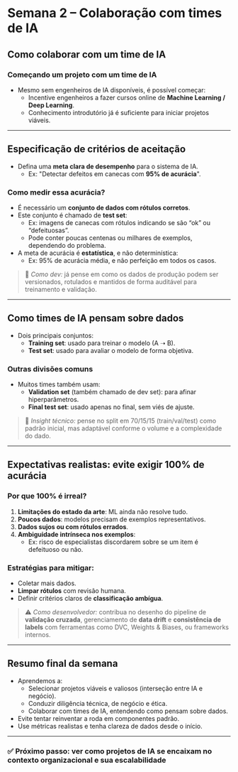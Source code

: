 # Semana 2 – Colaboração com times de IA

## Como colaborar com um time de IA

### Começando um projeto com um time de IA

- Mesmo sem engenheiros de IA disponíveis, é possível começar:
  - Incentive engenheiros a fazer cursos online de **Machine Learning / Deep Learning**.
  - Conhecimento introdutório já é suficiente para iniciar projetos viáveis.

---

## Especificação de critérios de aceitação

- Defina uma **meta clara de desempenho** para o sistema de IA.
  - Ex: "Detectar defeitos em canecas com **95% de acurácia**".

### Como medir essa acurácia?

- É necessário um **conjunto de dados com rótulos corretos**.
- Este conjunto é chamado de **test set**:
  - Ex: imagens de canecas com rótulos indicando se são “ok” ou “defeituosas”.
  - Pode conter poucas centenas ou milhares de exemplos, dependendo do problema.
- A meta de acurácia é **estatística**, e não determinística:
  - Ex: 95% de acurácia média, e não perfeição em todos os casos.

> 🎯 *Como dev:* já pense em como os dados de produção podem ser versionados, rotulados e mantidos de forma auditável para treinamento e validação.

---

## Como times de IA pensam sobre dados

- Dois principais conjuntos:
  - **Training set**: usado para treinar o modelo (A ➝ B).
  - **Test set**: usado para avaliar o modelo de forma objetiva.

### Outras divisões comuns

- Muitos times também usam:
  - **Validation set** (também chamado de dev set): para afinar hiperparâmetros.
  - **Final test set**: usado apenas no final, sem viés de ajuste.

> 🧪 *Insight técnico:* pense no split em 70/15/15 (train/val/test) como padrão inicial, mas adaptável conforme o volume e a complexidade do dado.

---

## Expectativas realistas: evite exigir 100% de acurácia

### Por que 100% é irreal?

1. **Limitações do estado da arte**: ML ainda não resolve tudo.
2. **Poucos dados**: modelos precisam de exemplos representativos.
3. **Dados sujos ou com rótulos errados**.
4. **Ambiguidade intrínseca nos exemplos**:
   - Ex: risco de especialistas discordarem sobre se um item é defeituoso ou não.

### Estratégias para mitigar:

- Coletar mais dados.
- **Limpar rótulos** com revisão humana.
- Definir critérios claros de **classificação ambígua**.

> ⚠️ *Como desenvolvedor:* contribua no desenho do pipeline de **validação cruzada**, gerenciamento de **data drift** e **consistência de labels** com ferramentas como DVC, Weights & Biases, ou frameworks internos.

---

## Resumo final da semana

- Aprendemos a:
  - Selecionar projetos viáveis e valiosos (interseção entre IA e negócio).
  - Conduzir diligência técnica, de negócio e ética.
  - Colaborar com times de IA, entendendo como pensam sobre dados.
- Evite tentar reinventar a roda em componentes padrão.
- Use métricas realistas e tenha clareza de dados desde o início.

---

### ✅ Próximo passo: ver como projetos de IA se encaixam no contexto organizacional e sua escalabilidade
